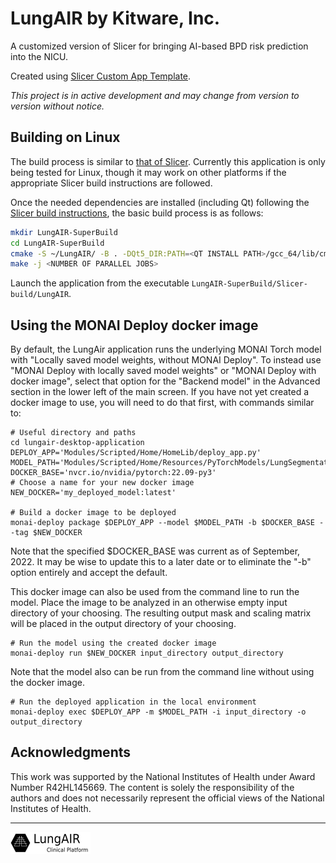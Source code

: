 # LungAIR by Kitware, Inc.

A customized version of Slicer for bringing AI-based BPD risk prediction into the NICU.

Created using [Slicer Custom App Template](https://github.com/KitwareMedical/SlicerCustomAppTemplate).

_This project is in active development and may change from version to version without notice._


## Building on Linux

The build process is similar to [that of Slicer](https://slicer.readthedocs.io/en/latest/developer_guide/build_instructions/linux.html#pre-requisites). Currently this application is only being tested for Linux, though it may work on other platforms if the appropriate Slicer build instructions are followed.

Once the needed dependencies are installed (including Qt) following the [Slicer build instructions](https://slicer.readthedocs.io/en/latest/developer_guide/build_instructions/linux.html#pre-requisites), the basic build process is as follows:
```sh
mkdir LungAIR-SuperBuild
cd LungAIR-SuperBuild
cmake -S ~/LungAIR/ -B . -DQt5_DIR:PATH=<QT INSTALL PATH>/gcc_64/lib/cmake/Qt5 -DCMAKE_BUILD_TYPE:STRING=Release
make -j <NUMBER OF PARALLEL JOBS>
```

Launch the application from the executable `LungAIR-SuperBuild/Slicer-build/LungAIR`.

## Using the MONAI Deploy docker image

By default, the LungAir application runs the underlying MONAI Torch model with "Locally saved model weights, without MONAI Deploy".  To instead use "MONAI Deploy with locally saved model weights" or "MONAI Deploy with docker image", select that option for the "Backend model" in the Advanced section in the lower left of the main screen.  If you have not yet created a docker image to use, you will need to do that first, with commands similar to:

```shell
# Useful directory and paths
cd lungair-desktop-application
DEPLOY_APP='Modules/Scripted/Home/HomeLib/deploy_app.py'
MODEL_PATH='Modules/Scripted/Home/Resources/PyTorchModels/LungSegmentation/model0018.zip'
DOCKER_BASE='nvcr.io/nvidia/pytorch:22.09-py3'
# Choose a name for your new docker image
NEW_DOCKER='my_deployed_model:latest'

# Build a docker image to be deployed
monai-deploy package $DEPLOY_APP --model $MODEL_PATH -b $DOCKER_BASE --tag $NEW_DOCKER
```
Note that the specified $DOCKER_BASE was current as of September, 2022.  It may be wise to update this to a later date or to eliminate the "-b" option entirely and accept the default.

This docker image can also be used from the command line to run the model.  Place the image to be analyzed in an otherwise empty input directory of your choosing.  The resulting output mask and scaling matrix will be placed in the output directory of your choosing.

```shell
# Run the model using the created docker image
monai-deploy run $NEW_DOCKER input_directory output_directory
```

Note that the model also can be run from the command line without using the docker image.
```shell
# Run the deployed application in the local environment
monai-deploy exec $DEPLOY_APP -m $MODEL_PATH -i input_directory -o output_directory
```

## Acknowledgments

This work was supported by the National Institutes of Health under Award Number R42HL145669. The content is solely the responsibility of the authors and does not necessarily represent the official views of the National Institutes of Health.

---

![LungAIR by Kitware, Inc.](Applications/LungAIRApp/Resources/Images/LogoFull.png?raw=true)
